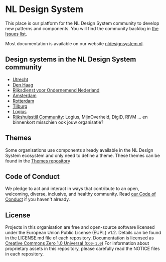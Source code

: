# NL Design System

This place is our platform for the NL Design System community to develop new patterns and components. You will find the community backlog in [the Issues list](https://github.com/nl-design-system/backlog/issues).

Most documentation is available on our website [nldesignsystem.nl](https://nldesignsystem.nl/).

## Design systems in the NL Design System community

- [Utrecht](https://github.com/nl-design-system/utrecht)
- [Den Haag](https://github.com/nl-design-system/denhaag)
- [Rijksdienst voor Ondernemend Nederland](https://github.com/nl-design-system/rvo)
- [Amsterdam](https://github.com/amsterdam/design-system)
- [Rotterdam](https://github.com/nl-design-system/rotterdam)
- [Tilburg](https://github.com/nl-design-system/tilburg)
- [Logius](https://github.com/nl-design-system/lux)
- [Rijkshuisstijl Community](https://github.com/nl-design-system/rijkshuisstijl-community): Logius, MijnOverheid, DigiD, RIVM ... en binnenkort misschien ook jouw organisatie?

## Themes

Some organisations use components already available in the NL Design System ecosystem and only need to define a theme. These themes can be found in the [Themes repository](https://github.com/nl-design-system/themes)

## Code of Conduct

We pledge to act and interact in ways that contribute to an open, welcoming, diverse, inclusive, and healthy community. Read [our Code of Conduct](CODE_OF_CONDUCT.md) if you haven't already.

## License

Projects in this organisation are free and open-source software licensed under the European Union Public License (EUPL) v1.2. Details can be found in the LICENSE.md file of each repository. Documentation is licensed as [Creative Commons Zero 1.0 Universal (`CC0-1.0`)](https://creativecommons.org/publicdomain/zero/1.0/legalcode)
For information about proprietary assets in this repository, please carefully read the NOTICE files in each repository.
